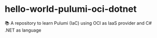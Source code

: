 # hello-world-pulumi-oci-dotnet
📚 A repository to learn Pulumi (IaC) using OCI as IaaS provider and C# .NET as language
